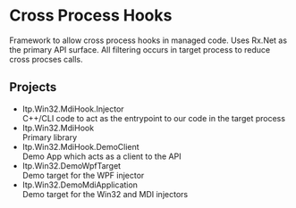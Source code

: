 Cross Process Hooks
===========

Framework to allow cross process hooks in managed code.  Uses Rx.Net as the primary API surface.  All filtering occurs in target process to reduce cross procses calls.

## Projects

* Itp.Win32.MdiHook.Injector<br>C++/CLI code to act as the entrypoint to our code in the target process
* Itp.Win32.MdiHook<br>Primary library
* Itp.Win32.MdiHook.DemoClient<br>Demo App which acts as a client to the API
* Itp.Win32.DemoWpfTarget<br>Demo target for the WPF injector
* Itp.Win32.DemoMdiApplication<br>Demo target for the Win32 and MDI injectors
